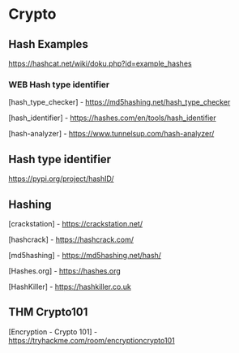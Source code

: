 # Crypto

## Hash Examples

<https://hashcat.net/wiki/doku.php?id=example_hashes>

### WEB Hash type identifier

[hash_type_checker] - <https://md5hashing.net/hash_type_checker>

[hash_identifier] - <https://hashes.com/en/tools/hash_identifier>

[hash-analyzer] - <https://www.tunnelsup.com/hash-analyzer/>

## Hash type identifier

<https://pypi.org/project/hashID/>

## Hashing

[crackstation] - <https://crackstation.net/>

[hashcrack] - <https://hashcrack.com/>

[md5hashing] - <https://md5hashing.net/hash/>

[Hashes.org] - <https://hashes.org>

[HashKiller] - <https://hashkiller.co.uk>

## THM Crypto101

[Encryption - Crypto 101] - <https://tryhackme.com/room/encryptioncrypto101>
